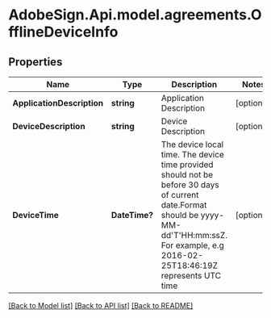 # AdobeSign.Api.model.agreements.OfflineDeviceInfo
## Properties

Name | Type | Description | Notes
------------ | ------------- | ------------- | -------------
**ApplicationDescription** | **string** | Application Description | [optional] 
**DeviceDescription** | **string** | Device Description | [optional] 
**DeviceTime** | **DateTime?** | The device local time. The device time provided should not be before 30 days of current date.Format should be yyyy-MM-dd&#39;T&#39;HH:mm:ssZ. For example, e.g 2016-02-25T18:46:19Z represents UTC time | [optional] 

[[Back to Model list]](../README.md#documentation-for-models) [[Back to API list]](../README.md#documentation-for-api-endpoints) [[Back to README]](../README.md)

